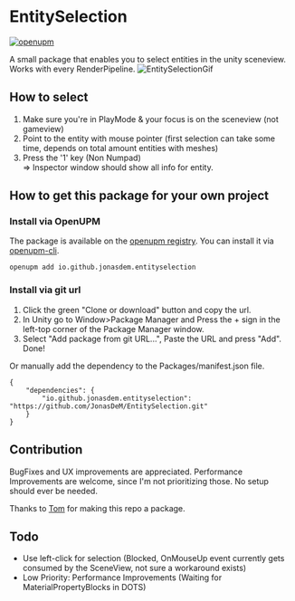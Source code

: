 # EntitySelection

[![openupm](https://img.shields.io/npm/v/io.github.jonasdem.entityselection?label=openupm&registry_uri=https://package.openupm.com)](https://openupm.com/packages/io.github.jonasdem.entityselection/)

A small package that enables you to select entities in the unity sceneview.
Works with every RenderPipeline.
![EntitySelectionGif](https://jonasdem.github.io/Media/EntitySelection.gif)

## How to select
1. Make sure you're in PlayMode & your focus is on the sceneview (not gameview)
2. Point to the entity with mouse pointer (first selection can take some time, depends on total amount entities with meshes)
3. Press the '1' key (Non Numpad)  
=> Inspector window should show all info for entity.

## How to get this package for your own project

### Install via OpenUPM

The package is available on the [openupm registry](https://openupm.com/). You can install it via [openupm-cli](https://github.com/openupm/openupm-cli#openupm-cli).

```
openupm add io.github.jonasdem.entityselection
```

### Install via git url

1. Click the green "Clone or download" button and copy the url.
2. In Unity go to Window>Package Manager and Press the + sign in the left-top corner of the Package Manager window.
3. Select "Add package from git URL...", Paste the URL and press "Add".
Done!

Or manually add the dependency to the Packages/manifest.json file.

```
{
    "dependencies": {
        "io.github.jonasdem.entityselection": "https://github.com/JonasDeM/EntitySelection.git"
    }
}
```

## Contribution
BugFixes and UX improvements are appreciated.
Performance Improvements are welcome, since I'm not prioritizing those.
No setup should ever be needed.

Thanks to [Tom](https://github.com/Moosichu) for making this repo a package.

## Todo
* Use left-click for selection (Blocked, OnMouseUp event currently gets consumed by the SceneView, not sure a workaround exists)
* Low Priority: Performance Improvements (Waiting for MaterialPropertyBlocks in DOTS)
